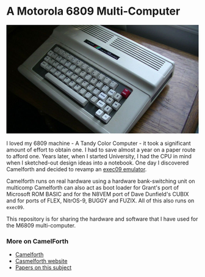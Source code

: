 # A Motorola 6809 Multi-Computer

![TRS-80-Color](/images/trs-80-color.jpg)

I loved my 6809 machine - A Tandy Color Computer - it took a significant amount of effort to obtain one. I had to save almost a year on a paper route to afford one. Years later, when I started University, I had the CPU in mind when I sketched-out design ideas into a notebook. One day I discovered Camelforth and decided to revamp an [exec09 emulator](https://github.com/cartheur/M6809-exec).

Camelforth runs on real hardware using a hardware bank-switching unit on multicomp Camelforth can also act as boot loader for Grant's port of Microsoft ROM BASIC and for the N8VEM port of Dave Dunfield's CUBIX and for ports of FLEX, NitrOS-9, BUGGY and FUZIX. All of this also runs on `exec09`.

This repository is for sharing the hardware and software that I have used for the M6809 multi-computer.

### More on CamelForth

* [Camelforth](https://launchpad.net/camelforth)
* [Casmelforth website](http://www.camelforth.com/)
* [Papers on this subject](http://www.bradrodriguez.com/papers/index.html)
